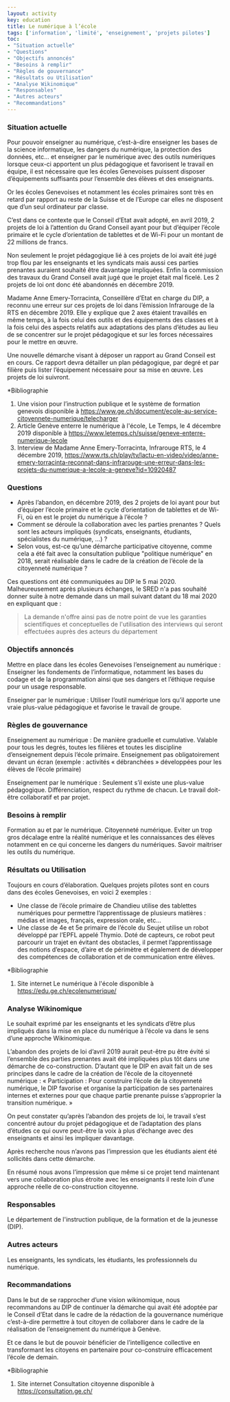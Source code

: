 ```yaml
---
layout: activity
key: education
title: Le numérique à l’école
tags: ['information', 'limité', 'enseignement', 'projets pilotes']
toc:
- "Situation actuelle"
- "Questions"
- "Objectifs annoncés"
- "Besoins à remplir"
- "Règles de gouvernance"
- "Résultats ou Utilisation"
- "Analyse Wikinomique"
- "Responsables"
- "Autres acteurs"
- "Recommandations"
---
```


### Situation actuelle

Pour pouvoir enseigner au numérique, c’est-à-dire enseigner les bases de la science informatique, les dangers du numérique, la protection des données, etc… et enseigner par le numérique avec des outils numériques lorsque ceux-ci apportent un plus pédagogique et favorisent le travail en équipe, il est nécessaire que les écoles Genevoises puissent disposer d’équipements suffisants pour l’ensemble des élèves et des enseignants.

Or les écoles Genevoises et notamment les écoles primaires sont très en retard par rapport au reste de la Suisse et de l’Europe car elles ne disposent que d’un seul ordinateur par classe.

C’est dans ce contexte que le Conseil d’Etat avait adopté, en avril 2019, 2 projets de loi à l’attention du Grand Conseil ayant pour but d’équiper l’école primaire et le cycle d’orientation de tablettes et de Wi-Fi pour un montant de 22 millions de francs.

Non seulement le projet pédagogique lié à ces projets de loi avait été jugé trop flou par les enseignants et les syndicats mais aussi ces parties prenantes auraient souhaité être davantage impliquées. Enfin la commission des travaux du Grand Conseil avait jugé que le projet était mal ficelé.
Les 2 projets de loi ont donc été abandonnés en décembre 2019.

Madame Anne Emery-Torracinta, Conseillère d’Etat en charge du DIP, a reconnu une erreur sur ces projets de loi dans l’émission Infrarouge de la RTS en décembre 2019. Elle y explique que 2 axes étaient travaillés en même temps, à la fois celui des outils et des équipements des classes et à la fois celui des aspects relatifs aux adaptations des plans d’études au lieu de se concentrer sur le projet pédagogique et sur les forces nécessaires pour le mettre en œuvre.

Une nouvelle démarche visant à déposer un rapport au Grand Conseil est en cours. Ce rapport devra détailler un plan pédagogique, par degré et par filière puis lister l’équipement nécessaire pour sa mise en œuvre. Les projets de loi suivront.

*Bibliographie
1. Une vision pour l’instruction publique et le système de formation genevois disponible à https://www.ge.ch/document/ecole-au-service-citoyennete-numerique/telecharger
2. Article Genève enterre le numérique à l'école, Le Temps, le 4 décembre 2019 disponible à https://www.letemps.ch/suisse/geneve-enterre-numerique-lecole
3. Interview de Madame Anne Emery-Torracinta, Infrarouge RTS, le 4 décembre 2019, https://www.rts.ch/play/tv/lactu-en-video/video/anne-emery-torracinta-reconnat-dans-infrarouge-une-erreur-dans-les-projets-du-numerique-a-lecole-a-geneve?id=10920487


### Questions

-	Après l’abandon, en décembre 2019, des 2 projets de loi ayant pour but d’équiper l’école primaire et le cycle d’orientation de tablettes et de Wi-Fi, où en est le projet du numérique à l’école ?
-	Comment se déroule la collaboration avec les parties prenantes ? Quels sont les acteurs impliqués (syndicats, enseignants, étudiants, spécialistes du numérique, …) ?
-	Selon vous, est-ce qu’une démarche participative citoyenne, comme cela a été fait avec la consultation publique "politique numérique" en 2018, serait réalisable dans le cadre de la création de l’école de la citoyenneté numérique ?

Ces questions ont été communiquées au DIP le 5 mai 2020. Malheureusement après plusieurs échanges, le SRED n'a pas souhaité donner suite à notre demande dans un mail suivant datant du 18 mai 2020 en expliquant que :
>La demande n'offre ainsi pas de notre point de vue les garanties scientifiques et conceptuelles de l'utilisation des interviews qui seront effectuées auprès des acteurs du département


### Objectifs annoncés

Mettre en place dans les écoles Genevoises l’enseignement au numérique : Enseigner les fondements de l’informatique, notamment les bases du codage et de la programmation ainsi que ses dangers et l’éthique requise pour un usage responsable.

Enseigner par le numérique : Utiliser l’outil numérique lors qu’il apporte une vraie plus-value pédagogique et favorise le travail de groupe.

### Règles de gouvernance

Enseignement au numérique :
De manière graduelle et cumulative.
Valable pour tous les degrés, toutes les filières et toutes les discipline d’enseignement depuis l’école primaire.
Enseignement pas obligatoirement devant un écran (exemple : activités « débranchées » développées pour les élèves de l’école primaire)

Enseignement par le numérique :
Seulement s’il existe une plus-value pédagogique.
Différenciation, respect du rythme de chacun.
Le travail doit-être collaboratif et par projet.

### Besoins à remplir

Formation au et par le numérique.
Citoyenneté numérique. Eviter un trop gros décalage entre la réalité numérique et les connaissances des élèves notamment en ce qui concerne les dangers du numériques. Savoir maitriser les outils du numérique.

### Résultats ou Utilisation

Toujours en cours d’élaboration.
Quelques projets pilotes sont en cours dans des écoles Genevoises, en voici 2 exemples :

-	Une classe de l’école primaire de Chandieu utilise des tablettes numériques pour permettre l’apprentissage de plusieurs matières : médias et images, français, expression orale, etc…
-	Une classe de 4e et 5e primaire de l’école du Seujet utilise un robot développé par l’EPFL appelé Thymio. Doté de capteurs, ce robot peut parcourir un trajet en évitant des obstacles, il permet l’apprentissage des notions d’espace, d’aire et de périmètre et également de développer des compétences de collaboration et de communication entre élèves.

*Bibliographie
1. Site internet Le numérique à l'école disponible à https://edu.ge.ch/ecolenumerique/

### Analyse Wikinomique

Le souhait exprimé par les enseignants et les syndicats d’être plus impliqués dans la mise en place du numérique à l’école va dans le sens d’une approche Wikinomique.

L’abandon des projets de loi d’avril 2019 aurait peut-être pu être évité si l’ensemble des parties prenantes avait été impliquées plus tôt dans une démarche de co-construction.
D’autant que le DIP en avait fait un de ses principes dans le cadre de la création de l’école de la citoyenneté numérique : « Participation : Pour construire l’école de la citoyenneté numérique, le DIP favorise et organise la participation de ses partenaires internes et externes pour que chaque partie prenante puisse s’approprier la transition numérique. »

On peut constater qu’après l’abandon des projets de loi, le travail s’est concentré autour du projet pédagogique et de l’adaptation des plans d’études ce qui ouvre peut-être la voix à plus d’échange avec des enseignants et ainsi les impliquer davantage.

Après recherche nous n’avons pas l’impression que les étudiants aient été sollicités dans cette démarche.

En résumé nous avons l’impression que même si ce projet tend maintenant vers une collaboration plus étroite avec les enseignants il reste loin d’une approche réelle de co-construction citoyenne.

### Responsables

Le département de l'instruction publique, de la formation et de la jeunesse (DIP).

### Autres acteurs

Les enseignants, les syndicats, les étudiants, les professionnels du numérique.

### Recommandations

Dans le but de se rapprocher d’une vision wikinomique, nous recommandons au DIP de continuer la démarche qui avait été adoptée par le Conseil d’Etat dans le cadre de la rédaction de la gouvernance numérique c’est-à-dire permettre à tout citoyen de collaborer dans le cadre de la réalisation de l’enseignement du numérique à Genève.

Et ce dans le but de pouvoir bénéficier de l’intelligence collective en transformant les citoyens en partenaire pour co-construire efficacement l’école de demain.

*Bibliographie
1. Site internet Consultation citoyenne disponible à https://consultation.ge.ch/
